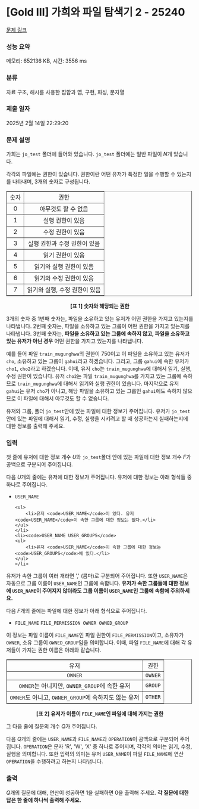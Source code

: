 # [Gold III] 가희와 파일 탐색기 2 - 25240 

[문제 링크](https://www.acmicpc.net/problem/25240) 

### 성능 요약

메모리: 652136 KB, 시간: 3556 ms

### 분류

자료 구조, 해시를 사용한 집합과 맵, 구현, 파싱, 문자열

### 제출 일자

2025년 2월 14일 22:29:20

### 문제 설명

<p>가희는 <code>jo_test</code><em> </em>폴더에 들어와 있습니다. <code>jo_test</code><em> </em>폴더에는 일반 파일이 <em>N</em>개 있습니다.</p>

<p>각각의 파일에는 권한이 있습니다. 권한이란 어떤 유저가 특정한 일을 수행할 수 있는지를 나타내며, 3개의 숫자로 구성됩니다.</p>

<table align="center" border="1" cellpadding="1" cellspacing="1" class="table table-bordered" style="width: 500px;">
	<tbody>
		<tr>
			<td style="text-align: center;">숫자</td>
			<td style="text-align: center;">권한</td>
		</tr>
		<tr>
			<td style="text-align: center;">0</td>
			<td style="text-align: center;">아무것도 할 수 없음</td>
		</tr>
		<tr>
			<td style="text-align: center;">1</td>
			<td style="text-align: center;">실행 권한이 있음</td>
		</tr>
		<tr>
			<td style="text-align: center;">2</td>
			<td style="text-align: center;">수정 권한이 있음</td>
		</tr>
		<tr>
			<td style="text-align: center;">3</td>
			<td style="text-align: center;">실행 권한과 수정 권한이 있음</td>
		</tr>
		<tr>
			<td style="text-align: center;">4</td>
			<td style="text-align: center;">읽기 권한이 있음</td>
		</tr>
		<tr>
			<td style="text-align: center;">5</td>
			<td style="text-align: center;">읽기와 실행 권한이 있음</td>
		</tr>
		<tr>
			<td style="text-align: center;">6</td>
			<td style="text-align: center;">읽기와 수정 권한이 있음</td>
		</tr>
		<tr>
			<td style="text-align: center;">7</td>
			<td style="text-align: center;">읽기와 실행, 수정 권한이 있음 </td>
		</tr>
	</tbody>
</table>

<p style="text-align: center;"><strong>[표 1] 숫자와 해당되는 권한</strong></p>

<p>3개의 숫자 중 1번째 숫자는, 파일을 소유하고 있는 유저가 어떤 권한을 가지고 있는지를 나타냅니다. 2번째 숫자는, 파일을 소유하고 있는 그룹이 어떤 권한을 가지고 있는지를 나타냅니다. 3번째 숫자는, <strong>파일을 소유하고 있는 그룹에 속하지 않고, 파일을 소유하고 있는 유저가 아닌 경우</strong> 어떤 권한을 가지고 있는지를 나타냅니다.</p>

<p>예를 들어 파일 <code>train_mugunghwa</code>의 권한이 750이고 이 파일을 소유하고 있는 유저가 <code>cho</code>, 소유하고 있는 그룹이 <code>gahui</code>라고 하겠습니다. 그리고, 그룹 <code>gahui</code>에 속한 유저가 <code>cho1</code>, <code>cho2</code>라고 하겠습니다. 이때, 유저 <code>cho</code>는 <code>train_mugunghwa</code>에 대해서 읽기, 실행, 수정 권한이 있습니다. 유저 <code>cho2</code>는 파일 <code>train_mugunghwa</code>를 가지고 있는 그룹에 속하므로 <code>train_mugunghwa</code>에 대해서 읽기와 실행 권한이 있습니다. 마지막으로 유저 <code>gahui</code>는 유저 <code>cho</code>가 아니고, 해당 파일을 소유하고 있는 그룹인 <code>gahui</code>에도 속하지 않으므로 이 파일에 대해서 아무것도 할 수 없습니다.</p>

<p>유저와 그룹, 폴더 <code>jo_test</code>안에 있는 파일에 대한 정보가 주어집니다. 유저가 <code>jo_test</code>안에 있는 파일에 대해서 읽기, 수정, 실행을 시키려고 할 때 성공하는지 실패하는지에 대한 정보를 출력해 주세요.</p>

### 입력 

 <p>첫 줄에 유저에 대한 정보 개수 <em>U</em>와 <code>jo_test</code>폴더 안에 있는 파일에 대한 정보 개수 <em>F</em>가 공백으로 구분되어 주어집니다.</p>

<p>다음 <em>U</em>개의 줄에는 유저에 대한 정보가 주어집니다. 유저에 대한 정보는 아래 형식들 중 하나로 주어집니다.</p>

<ul>
	<li><code>USER_NAME</code>

	<ul>
		<li>유저 <code>USER_NAME</code>이 있다. 유저 <code>USER_NAME</code>이 속한 그룹에 대한 정보는 없다.</li>
	</ul>
	</li>
	<li><code>USER_NAME USER_GROUPS</code>
	<ul>
		<li>유저 <code>USER_NAME</code>이 속한 그룹에 대한 정보는 <code>USER_GROUPS</code>에 있다.</li>
	</ul>
	</li>
</ul>

<p>유저가 속한 그룹이 여러 개라면 ',' (콤마)로 구분되어 주어집니다. 또한 <code>USER_NAME</code>은 자동으로 그룹 이름이 <code>USER_NAME</code>인 그룹에 속합니다. <strong>유저가 속한 그룹들에 대한 정보에 <code>USER_NAME</code>이 주어지지 않더라도 그룹 이름이 <code>USER_NAME</code>인 그룹에 속함에 주의하세요.</strong></p>

<p>다음 <em>F</em>개의 줄에는 파일에 대한 정보가 아래 형식으로 주어집니다.</p>

<ul>
	<li><code>FILE_NAME</code> <code>FILE_PERMISSION OWNER OWNED_GROUP</code></li>
</ul>

<p>이 정보는 파일 이름이 <code>FILE_NAME</code>인 파일 권한이 <code>FILE_PERMISSION</code>이고, 소유자가 <code>OWNER</code>, 소유 그룹이 <code>OWNED_GROUP</code>임을 의미합니다. 이때, 파일 <code>FILE_NAME</code>에 대해 각 유저들이 가지는 권한 이름은 아래와 같습니다.</p>

<table align="center" border="1" cellpadding="1" cellspacing="1" class="table table-bordered" style="width: 500px;">
	<tbody>
		<tr>
			<td style="text-align: center;">유저</td>
			<td style="text-align: center;">권한</td>
		</tr>
		<tr>
			<td style="text-align: center;"><code>OWNER</code></td>
			<td style="text-align: center;"><code>OWNER</code></td>
		</tr>
		<tr>
			<td style="text-align: center;"><code>OWNER</code>는 아니지만, <code>OWNER_GROUP</code>에 속한 유저</td>
			<td style="text-align: center;"><code>GROUP</code></td>
		</tr>
		<tr>
			<td style="text-align: center;"><code>OWNER</code>도 아니고, <code>OWNER_GROUP</code>에 속하지도 않는 유저</td>
			<td style="text-align: center;"><code>OTHER</code></td>
		</tr>
	</tbody>
</table>

<p style="text-align: center;"><strong>[표 2] 유저가 이름이 <code>FILE_NAME</code>인 파일에 대해 가지는 권한</strong></p>

<p>그 다음 줄에 질문의 개수 <em>Q</em>가 주어집니다.</p>

<p>다음 <em>Q</em>개의 줄에는 <code>USER_NAME</code>과 <code>FILE_NAME</code>과 <code>OPERATION</code>이 공백으로 구분되어 주어집니다. <code>OPERATION</code>은 문자 'R', 'W', 'X' 중 하나로 주어지며, 각각의 의미는 읽기, 수정, 실행을 의미합니다. 또한 입력의 의미는 유저 <code>USER_NAME</code>이 파일 <code>FILE_NAME</code>에 연산 <code>OPERATION</code>을 수행하려고 하는지 나타냅니다.</p>

### 출력 

 <p><em>Q</em>개의 질문에 대해, 연산이 성공하면 1을 실패하면 0을 출력해 주세요. <strong>각 질문에 대한 답은 한 줄에 하나씩 출력해 주세요.</strong></p>

